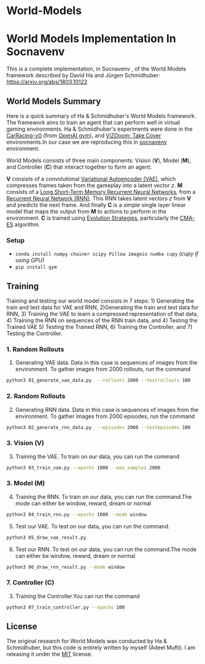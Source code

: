 # World-Models

# World Models Implementation In Socnavenv
This is a complete implementation, in Socnavenv , of the World Models framework described by David Ha and Jürgen Schmidhuber: https://arxiv.org/abs/1803.10122



## World Models Summary

Here is a quick summary of Ha & Schmidhuber's World Models framework. The framework aims to train an agent that can perform well in virtual gaming environments. Ha & Schmidhuber's experiments were done in the [CarRacing-v0](https://gym.openai.com/envs/CarRacing-v0/) (from [OpenAI gym](https://gym.openai.com/)), and [ViZDoom: Take Cover](https://github.com/mwydmuch/ViZDoom/tree/master/scenarios#take-cover) environments.In our case we are reproducing this in [socnavenv](https://github.com/robocomp/gsoc22-socnavenv) environment.


World Models consists of three main components: Vision (**V**), Model (**M**), and Controller (**C**) that interact together to form an agent:


 
**V** consists of a convolutional [Variational Autoencoder (VAE)](https://arxiv.org/abs/1606.05908), which compresses frames taken from the gameplay into a latent vector *z*. **M** consists of a [Long Short-Term Memory Recurrent Neural Networks](https://arxiv.org/pdf/1909.09586.pdf), from a [Recurrent Neural Network (RNN)](https://en.wikipedia.org/wiki/Recurrent_neural_network). This RNN takes latent vectors *z* from **V** and predicts the next frame. And finally **C** is a simple single layer linear model that maps the output from **M** to actions to perform in the environment. **C** is trained using [Evolution Strategies](https://blog.openai.com/evolution-strategies/), particularly the [CMA-ES](https://arxiv.org/abs/1604.00772) algorithm.



### Setup

* `conda install numpy chainer scipy Pillow imageio numba cupy`  *(cupy if using GPU)*  
* `pip install gym`




## Training

Training and testing our world model consists in 7 steps: 1) Generating the train and test data for VAE and RNN, 2)Generating the train and test data for RNN, 3) Training the VAE to learn a compressed representation of that data, 4) Training the RNN on sequences of the RNN train data, and 4) Testing the Trained VAE 5) Testing the Trained RNN, 6) Training the Controller, and 7) Testing the Controller.

### 1. Random Rollouts
1) Generating VAE data. Data in this case is sequences of images from the environment. To gather images from 2000 rollouts, run the command 

```sh
python3 01_generate_vae_data.py  --rollouts 2000 --testrollouts 100
```
### 2. Random Rollouts
2) Generating RNN data. Data in this case is sequences of images from the environment. To gather images from 2000 episodes, run the command 

```sh
python3 02_generate_rnn_data.py  --episodes 2000 --testepisodes 100
```
### 3. Vision (V)
3) Training the VAE. To train on our data, you can run the command

```sh
python3 03_train_vae.py --epochs 1000 --max_samples 2000
```
### 3. Model (M)
4) Training the RNN. To train on our data, you can run the command.The mode can either be window, reward, dream or normal

```sh
python3 04_train_rnn.py --epochs 1000 --mode window
```


5) Test our VAE. To test on our data, you can run the command.

```sh
python3 05_draw_vae_result.py 
```


6) Test our RNN. To test on our data, you can run the command.The mode can either be window, reward, dream or normal

```sh
python3 06_draw_rnn_result.py --mode window
```

### 7. Controller (C)

3) Training the Controller.You can run the command

```sh
python3 07_train_controller.py --epochs 100
```



## License

The original research for World Models was conducted by Ha & Schmidhuber, but this code is entirely written by myself (Adeel Mufti). I am releasing it under the [MIT](https://opensource.org/licenses/MIT) license.
